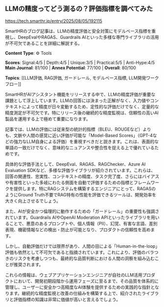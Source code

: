## LLMの精度ってどう測るの？評価指標を調べてみた

https://tech.smarthr.jp/entry/2025/08/05/192115

SmartHRのブログ記事は、LLMの精度評価と安全対策にモデルベース指標を重視し、DeepEvalやRAGAS、Guardrails AIといった多様な専門ライブラリの活用が不可欠であることを詳細に解説する。

**Content Type**: ⚙️ Tools

**Scores**: Signal:4/5 | Depth:4/5 | Unique:3/5 | Practical:5/5 | Anti-Hype:4/5
**Main Journal**: 81/100 | **Annex Potential**: 77/100 | **Overall**: 80/100

**Topics**: [[LLM評価, RAG評価, ガードレール, モデルベース指標, LLM開発ワークフロー]]

SmartHRがAIアシスタント機能をリリースする中で、LLMの精度評価が重要な課題として浮上しています。LLMの回答には決まった正解がなく、入力値やコンテキストによって精度が日々変動するため、定性的な評価だけでなく、定量的な精度測定が不可欠です。特にリリース後の継続的な精度監視は、信頼性の高いAI製品を運用する上で極めて重要になります。

記事では、LLMの評価には従来型の統計的指標（BLEU、ROUGEなど）よりも、文脈や人間の感覚に近い評価が可能な「Model-Based Scores」（GPT-4などの強力なLLM自身による評価）を重視すべきだと説きます。これは、表面的な単語の一致だけでなく、意味的なニュアンスや整合性を捉える上で優れているためです。

具体的な評価手法として、DeepEval、RAGAS、RAGChecker、Azure AI Evaluation SDKなど、多様な評価ライブラリが紹介されています。これらは、回答の関連性、忠実性、コンテキストの精度、タスク完了度、さらにはバイアスや有害性といった多岐にわたる側面を自動で評価するための指標とフレームワークを提供します。特にRAGシステムを構築するエンジニアにとって、RAGASのようにGround Truth不要でRAG特有の性能を評価できるツールは、開発効率を大きく向上させるでしょう。

また、AIが安全かつ倫理的に動作するための「ガードレール」の重要性も強調されています。Guardrails AIやOpenAI Moderation APIといったライブラリを用いることで、悪意のあるプロンプトや、個人情報（PII）、幻覚、有害な言語、差別表現、機密情報などの検出・防止が可能となり、プロダクトの信頼性を高めます。

しかし、自動評価だけでは限界があり、人間の目による「Human-in-the-loop」評価も依然として不可欠であると指摘されています。これにより、評価のバラつきのリスクを考慮しつつも、最終的な品質判断における人間の洞察を組み込むことが推奨されます。

これらの情報は、ウェブアプリケーションエンジニアが自社のLLM活用プロダクトにおいて、開発初期段階から運用フェーズに至るまで、その品質を体系的に管理し、ユーザーに安全かつ高精度なAI体験を提供するための実践的な指針となります。継続的な精度監視と改善の仕組みを構築する上で、紹介されたライブラリと評価指標の知識は非常に価値が高いと言えるでしょう。